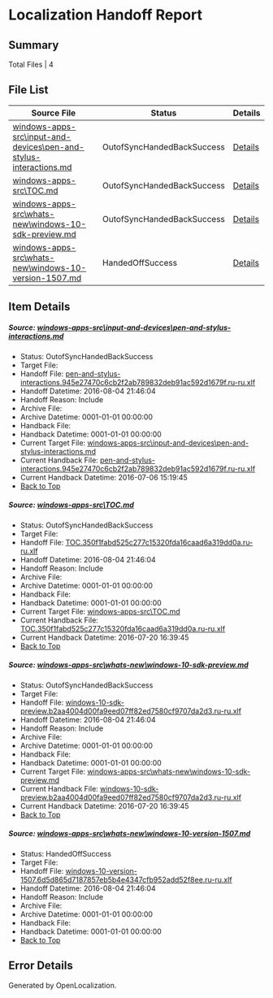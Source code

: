 # <a name='report-top'></a> Localization Handoff Report

## Summary
 Total Files | 4

## File List
 Source File | Status | Details 
 ----------- | ------ | ------- 
 [windows-apps-src\input-and-devices\pen-and-stylus-interactions.md](https://github.com/Microsoft/windows-apps/blob/8bc5612c0fc9273d32ccbfcd5b4334566d24b017/windows-apps-src/input-and-devices/pen-and-stylus-interactions.md) | OutofSyncHandedBackSuccess | [Details](#67149f51cc16fee6f5ba818915432b18d2c1a5494286)
 [windows-apps-src\TOC.md](https://github.com/Microsoft/windows-apps/blob/a857200a8da2a8310cf9e33c2923a6494dc249c9/windows-apps-src/TOC.md) | OutofSyncHandedBackSuccess | [Details](#43d17f01e400a3bd40aa4fd5a3f3f27d720b513a7926)
 [windows-apps-src\whats-new\windows-10-sdk-preview.md](https://github.com/Microsoft/windows-apps/blob/a857200a8da2a8310cf9e33c2923a6494dc249c9/windows-apps-src/whats-new/windows-10-sdk-preview.md) | OutofSyncHandedBackSuccess | [Details](#294e6c6ffeb5e34cc6f21c844cf16ca65f5cb9ee7928)
 [windows-apps-src\whats-new\windows-10-version-1507.md](https://github.com/Microsoft/windows-apps/blob/a857200a8da2a8310cf9e33c2923a6494dc249c9/windows-apps-src/whats-new/windows-10-version-1507.md) | HandedOffSuccess | [Details](#2e1878bb525c848c9e14646bad9bb1fdf09a5c7f7929)

## Item Details
##### <a name='67149f51cc16fee6f5ba818915432b18d2c1a5494286'></a> Source: [windows-apps-src\input-and-devices\pen-and-stylus-interactions.md](https://github.com/Microsoft/windows-apps/blob/8bc5612c0fc9273d32ccbfcd5b4334566d24b017/windows-apps-src/input-and-devices/pen-and-stylus-interactions.md)
* Status: OutofSyncHandedBackSuccess
* Target File: 
* Handoff File: [pen-and-stylus-interactions.945e27470c6cb2f2ab789832deb91ac592d1679f.ru-ru.xlf](https://github.com/Microsoft/WDG.handoff/blob/9f4484ab8495dfb6e1aac5b35177371a81eb7500/ol-handoff/Microsoft/windows-apps.ru-ru/master/pen-and-stylus-interactions.945e27470c6cb2f2ab789832deb91ac592d1679f.ru-ru.xlf)
* Handoff Datetime: 2016-08-04 21:46:04
* Handoff Reason: Include
* Archive File: 
* Archive Datetime: 0001-01-01 00:00:00
* Handback File: 
* Handback Datetime: 0001-01-01 00:00:00
* Current Target File: [windows-apps-src\input-and-devices\pen-and-stylus-interactions.md](https://github.com/Microsoft/windows-apps.ru-ru/blob/93f7daed53c2f646ab9c83858aa28237022d818d/windows-apps-src/input-and-devices/pen-and-stylus-interactions.md)
* Current Handback File: [pen-and-stylus-interactions.945e27470c6cb2f2ab789832deb91ac592d1679f.ru-ru.xlf](https://github.com/Microsoft/WDG.handback/blob/d3d0e23c0b6ca1c844ba3c34aead5291de8d3362/ol-handback/Microsoft/windows-apps.ru-ru/master/pen-and-stylus-interactions.945e27470c6cb2f2ab789832deb91ac592d1679f.ru-ru.xlf)
* Current Handback Datetime: 2016-07-06 15:19:45
* [Back to Top](#report-top)

##### <a name='43d17f01e400a3bd40aa4fd5a3f3f27d720b513a7926'></a> Source: [windows-apps-src\TOC.md](https://github.com/Microsoft/windows-apps/blob/a857200a8da2a8310cf9e33c2923a6494dc249c9/windows-apps-src/TOC.md)
* Status: OutofSyncHandedBackSuccess
* Target File: 
* Handoff File: [TOC.350f1fabd525c277c15320fda16caad6a319dd0a.ru-ru.xlf](https://github.com/Microsoft/WDG.handoff/blob/9f4484ab8495dfb6e1aac5b35177371a81eb7500/ol-handoff/Microsoft/windows-apps.ru-ru/master/TOC.350f1fabd525c277c15320fda16caad6a319dd0a.ru-ru.xlf)
* Handoff Datetime: 2016-08-04 21:46:04
* Handoff Reason: Include
* Archive File: 
* Archive Datetime: 0001-01-01 00:00:00
* Handback File: 
* Handback Datetime: 0001-01-01 00:00:00
* Current Target File: [windows-apps-src\TOC.md](https://github.com/Microsoft/windows-apps.ru-ru/blob/34a9aa0ec25917104b15042b1c4a956abe9c8ca4/windows-apps-src/TOC.md)
* Current Handback File: [TOC.350f1fabd525c277c15320fda16caad6a319dd0a.ru-ru.xlf](https://github.com/Microsoft/WDG.handback/blob/34f8c55e7da1172ae438666ddec75c2a14fc2151/ol-handback/Microsoft/windows-apps.ru-ru/master/TOC.350f1fabd525c277c15320fda16caad6a319dd0a.ru-ru.xlf)
* Current Handback Datetime: 2016-07-20 16:39:45
* [Back to Top](#report-top)

##### <a name='294e6c6ffeb5e34cc6f21c844cf16ca65f5cb9ee7928'></a> Source: [windows-apps-src\whats-new\windows-10-sdk-preview.md](https://github.com/Microsoft/windows-apps/blob/a857200a8da2a8310cf9e33c2923a6494dc249c9/windows-apps-src/whats-new/windows-10-sdk-preview.md)
* Status: OutofSyncHandedBackSuccess
* Target File: 
* Handoff File: [windows-10-sdk-preview.b2aa4004d00fa9eed07ff82ed7580cf9707da2d3.ru-ru.xlf](https://github.com/Microsoft/WDG.handoff/blob/9f4484ab8495dfb6e1aac5b35177371a81eb7500/ol-handoff/Microsoft/windows-apps.ru-ru/master/windows-10-sdk-preview.b2aa4004d00fa9eed07ff82ed7580cf9707da2d3.ru-ru.xlf)
* Handoff Datetime: 2016-08-04 21:46:04
* Handoff Reason: Include
* Archive File: 
* Archive Datetime: 0001-01-01 00:00:00
* Handback File: 
* Handback Datetime: 0001-01-01 00:00:00
* Current Target File: [windows-apps-src\whats-new\windows-10-sdk-preview.md](https://github.com/Microsoft/windows-apps.ru-ru/blob/34a9aa0ec25917104b15042b1c4a956abe9c8ca4/windows-apps-src/whats-new/windows-10-sdk-preview.md)
* Current Handback File: [windows-10-sdk-preview.b2aa4004d00fa9eed07ff82ed7580cf9707da2d3.ru-ru.xlf](https://github.com/Microsoft/WDG.handback/blob/34f8c55e7da1172ae438666ddec75c2a14fc2151/ol-handback/Microsoft/windows-apps.ru-ru/master/windows-10-sdk-preview.b2aa4004d00fa9eed07ff82ed7580cf9707da2d3.ru-ru.xlf)
* Current Handback Datetime: 2016-07-20 16:39:45
* [Back to Top](#report-top)

##### <a name='2e1878bb525c848c9e14646bad9bb1fdf09a5c7f7929'></a> Source: [windows-apps-src\whats-new\windows-10-version-1507.md](https://github.com/Microsoft/windows-apps/blob/a857200a8da2a8310cf9e33c2923a6494dc249c9/windows-apps-src/whats-new/windows-10-version-1507.md)
* Status: HandedOffSuccess
* Target File: 
* Handoff File: [windows-10-version-1507.6d5d865d7187857eb5b4e4347cfb952add52f8ee.ru-ru.xlf](https://github.com/Microsoft/WDG.handoff/blob/9f4484ab8495dfb6e1aac5b35177371a81eb7500/ol-handoff/Microsoft/windows-apps.ru-ru/master/windows-10-version-1507.6d5d865d7187857eb5b4e4347cfb952add52f8ee.ru-ru.xlf)
* Handoff Datetime: 2016-08-04 21:46:04
* Handoff Reason: Include
* Archive File: 
* Archive Datetime: 0001-01-01 00:00:00
* Handback File: 
* Handback Datetime: 0001-01-01 00:00:00
* [Back to Top](#report-top)


## Error Details

Generated by OpenLocalization.
